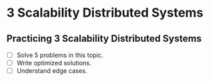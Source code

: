 # 3 Scalability Distributed Systems

## Practicing 3 Scalability Distributed Systems
- [ ] Solve 5 problems in this topic.
- [ ] Write optimized solutions.
- [ ] Understand edge cases.
